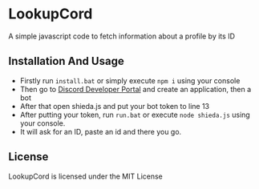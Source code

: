 # LookupCord
A simple javascript code to fetch information about a profile by its ID

## Installation And Usage
- Firstly run `install.bat` or simply execute `npm i` using your console
- Then go to [Discord Developer Portal](https://discord.com/developers/applications) and create an application, then a bot
- After that open shieda.js and put your bot token to line 13
- After putting your token, run `run.bat` or execute `node shieda.js` using your console.
- It will ask for an ID, paste an id and there you go.

## License
LookupCord is licensed under the MIT License
